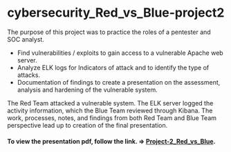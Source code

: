 # cybersecurity_Red_vs_Blue-project2

The purpose of this project was to practice the roles of a pentester and SOC analyst.   

- Find vulnerabilities / exploits to gain access to a vulnerable Apache web server.   
- Analyze ELK logs for Indicators of attack and to identify the type of attacks.  
- Documentation of findings to create a presentation on the assessment, analysis and hardening of the vulnerable system.

The Red Team attacked a vulnerable system. The ELK server logged the activity information, which the Blue Team reviewed through Kibana. The work, processes, notes, and findings from both Red Team and Blue Team perspective lead up to creation of the final presentation.

#### To view the presentation pdf, follow the link. => [Project-2_Red_vs_Blue](https://github.com/mhighbe-20/cybersecurity_Red_vs_Blue-project2/blob/main/Project-2_Red_vs_Blue.pdf).

